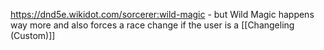 https://dnd5e.wikidot.com/sorcerer:wild-magic - but Wild Magic happens way more and also forces a race change if the user is a [[Changeling (Custom)]]